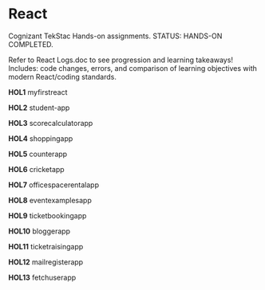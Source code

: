 # React
Cognizant TekStac Hands-on assignments.
STATUS: HANDS-ON COMPLETED.

Refer to React Logs.doc to see progression and learning takeaways! Includes: code changes, errors, and comparison of learning objectives with modern React/coding standards.

**HOL1**
myfirstreact

**HOL2**
student-app

**HOL3**
scorecalculatorapp

**HOL4**
shoppingapp

**HOL5**
counterapp

**HOL6**
cricketapp

**HOL7**
officespacerentalapp

**HOL8**
eventexamplesapp

**HOL9**
ticketbookingapp

**HOL10**
bloggerapp

**HOL11**
ticketraisingapp

**HOL12**
mailregisterapp

**HOL13**
fetchuserapp
